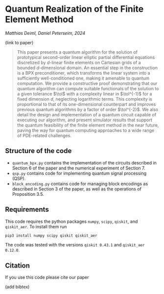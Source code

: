 # Quantum Realization of the Finite Element Method

*Matthias Deiml, Daniel Peterseim, 2024*

(link to paper)

> This paper presents a quantum algorithm for the solution of prototypical second-order linear elliptic partial differential equations discretized by $d$-linear finite elements on Cartesian grids of a bounded $d$-dimensional domain. An essential step in the construction is a BPX preconditioner, which transforms the linear system into a sufficiently well-conditioned one, making it amenable to quantum computation. We provide a constructive proof demonstrating that our quantum algorithm can compute suitable functionals of the solution to a given tolerance $\tol$ with a complexity linear in $\tol^{-1}$ for a fixed dimension $d$, neglecting logarithmic terms. This complexity is proportional to that of its one-dimensional counterpart and improves previous quantum algorithms by a factor of order $\tol^{-2}$. We also detail the design and implementation of a quantum circuit capable of executing our algorithm, and present simulator results that support the quantum feasibility of the finite element method in the near future, paving the way for quantum computing approaches to a wide range of PDE-related challenges.

## Structure of the code

* `quantum_bpx.py` contains the implementation of the circuits described in Section 6 of the paper and the numerical experiment of Section 7.
* `qsp.py` contains code for implementing quantum signal processing (QSP).
* `block_encoding.py` contains code for managing block encodings as described in Section 3 of the paper, as well as the operations of Proposition 3.5.

## Requirements

This code requires the python packages `numpy`, `scipy`, `qiskit`, and `qiskit_aer`. To install them run
```sh
pip3 install numpy scipy qiskit qiskit_aer
```

The code was tested with the versions `qiskit 0.43.1` and `qiskit_aer 0.12.0`.

## Citation

If you use this code please cite our paper

(add bibtex)
